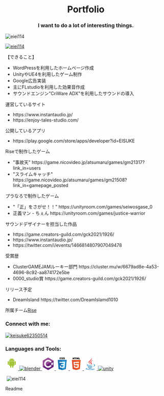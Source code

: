 <h1 align="center">Portfolio</h1>
<h3 align="center">I want to do a lot of interesting things.</h3>

<p align="left"> <img src="https://komarev.com/ghpvc/?username=eiei114&label=Profile%20views&color=0e75b6&style=flat" alt="eiei114" /> </p>

<p align="left"> <a href="https://github.com/ryo-ma/github-profile-trophy"><img src="https://github-profile-trophy.vercel.app/?username=eiei114" alt="eiei114" /></a> </p>

【できること】
<ul>
  <li>WordPressを利用したホームページ作成</li>
  <li>UnityやUE4を利用したゲーム制作</li>
  <li>Google広告実装</li>
  <li>主にFLstudioを利用した効果音作成</li>
  <li>サウンドエンジン"CriWare ADX"を利用したサウンドの導入</li>
</ul>

運営しているサイト
<ul>
<li>https://www.instantaudio.jp/</li>
<li>https://enjoy-tales-studio.com/</li>
</ul>

公開しているアプリ
<ul>
  <li>https://play.google.com/store/apps/developer?id=EISUKE</li>
</ul>

Riseで制作したゲーム
<ul>
<li>"事故天" https://game.nicovideo.jp/atsumaru/games/gm21317?link_in=users</li>
<li>"スライムキャッチ" https://game.nicovideo.jp/atsumaru/games/gm21508?link_in=gamepage_posted</li>
</ul>

プラなろで制作したゲーム
<ul>
<li>"「正」をさがせ！！" https://unityroom.com/games/seiwosgase_0</li>
<li>正義マン - ちぇん https://unityroom.com/games/justice-warrior</li>
</ul>

サウンドデザイナーを担当した作品
<ul>
<li>https://game.creators-guild.com/gck2021/1926/</li>
<li>https://www.instantaudio.jp/</li>
<li>https://twitter.com/i/events/1466814807907049478</li>
</ul>

受賞歴
<ul>
  <li>ClusterGAMEJAMルーキー部門 https://cluster.mu/w/6679ad8e-4a53-4696-8c92-aa874172e5be</li>
  <li>0000_studio賞 https://game.creators-guild.com/gck2021/1926/</li>
</ul>

リリース予定
<ul>
  <li>DreamIsland https://twitter.com/DreamIslamd1010</li>
</ul>


所属チーム[Rise](https://twitter.com/Risegameteam?s=20)

<h3 align="left">Connect with me:</h3>
<p align="left">
<a href="https://twitter.com/keisuke62350514" target="blank"><img align="center" src="https://raw.githubusercontent.com/rahuldkjain/github-profile-readme-generator/master/src/images/icons/Social/twitter.svg" alt="keisuke62350514" height="30" width="40" /></a>
</p>

<h3 align="left">Languages and Tools:</h3>
<p align="left"> <a href="https://developer.android.com" target="_blank"> <img src="https://raw.githubusercontent.com/devicons/devicon/master/icons/android/android-original-wordmark.svg" alt="android" width="40" height="40"/> </a> <a href="https://www.blender.org/" target="_blank"> <img src="https://download.blender.org/branding/community/blender_community_badge_white.svg" alt="blender" width="40" height="40"/> </a> <a href="https://www.w3schools.com/cs/" target="_blank"> <img src="https://raw.githubusercontent.com/devicons/devicon/master/icons/csharp/csharp-original.svg" alt="csharp" width="40" height="40"/> </a> <a href="https://www.w3schools.com/css/" target="_blank"> <img src="https://raw.githubusercontent.com/devicons/devicon/master/icons/css3/css3-original-wordmark.svg" alt="css3" width="40" height="40"/> </a> <a href="https://www.w3.org/html/" target="_blank"> <img src="https://raw.githubusercontent.com/devicons/devicon/master/icons/html5/html5-original-wordmark.svg" alt="html5" width="40" height="40"/> </a> <a href="https://www.java.com" target="_blank"> <img src="https://raw.githubusercontent.com/devicons/devicon/master/icons/java/java-original.svg" alt="java" width="40" height="40"/> </a> <a href="https://unity.com/" target="_blank"> <img src="https://www.vectorlogo.zone/logos/unity3d/unity3d-icon.svg" alt="unity" width="40" height="40"/> </a> </p>

<p>&nbsp;<img align="center" src="https://github-readme-stats.vercel.app/api?username=eiei114&show_icons=true&locale=en" alt="eiei114" /></p> Readme
